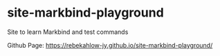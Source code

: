 # site-markbind-playground
Site to learn Markbind and test commands

Github Page: https://rebekahlow-jy.github.io/site-markbind-playground/
